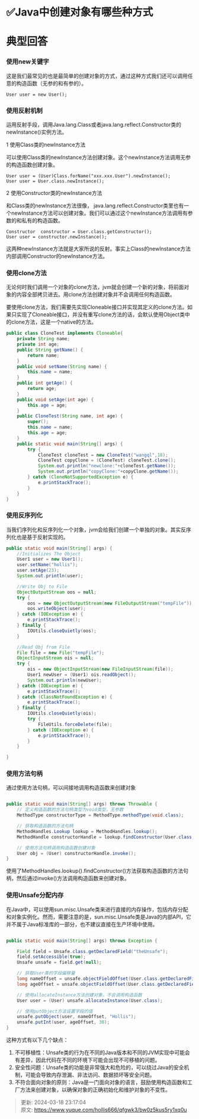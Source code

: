 # ✅Java中创建对象有哪些种方式

# 典型回答


### 使用new关键字
这是我们最常见的也是最简单的创建对象的方式，通过这种方式我们还可以调用任意的构造函数（无参的和有参的）。 

`User user = new User();`

### 使用反射机制
运用反射手段，调用Java.lang.Class或者java.lang.reflect.Constructor类的newInstance()实例方法。

1 使用Class类的newInstance方法

可以使用Class类的newInstance方法创建对象。这个newInstance方法调用无参的构造函数创建对象。



```plain
User user = (User)Class.forName("xxx.xxx.User").newInstance(); 
User user = User.class.newInstance();
```



2 使用Constructor类的newInstance方法

和Class类的newInstance方法很像， java.lang.reflect.Constructor类里也有一个newInstance方法可以创建对象。我们可以通过这个newInstance方法调用有参数的和私有的构造函数。

```plain
Constructor  constructor = User.class.getConstructor();
User user = constructor.newInstance();
```



这两种newInstance方法就是大家所说的反射。事实上Class的newInstance方法内部调用Constructor的newInstance方法。

### 使用clone方法
无论何时我们调用一个对象的clone方法，jvm就会创建一个新的对象，将前面对象的内容全部拷贝进去。用clone方法创建对象并不会调用任何构造函数。 



要使用clone方法，我们需要先实现Cloneable接口并实现其定义的clone方法。如果只实现了Cloneable接口，并没有重写clone方法的话，会默认使用Object类中的clone方法，这是一个native的方法。

```java
public class CloneTest implements Cloneable{
    private String name; 
    private int age; 
    public String getName() {
    	return name;
    }
    public void setName(String name) {
    	this.name = name;
    }
    public int getAge() {
    	return age;
    }
    public void setAge(int age) {
    	this.age = age;
    }
    public CloneTest(String name, int age) {
        super();
        this.name = name;
        this.age = age;
    }
    public static void main(String[] args) {
        try {
            CloneTest cloneTest = new CloneTest("wangql",18);
            CloneTest copyClone = (CloneTest) cloneTest.clone();
            System.out.println("newclone:"+cloneTest.getName());
            System.out.println("copyClone:"+copyClone.getName());
        } catch (CloneNotSupportedException e) {
        	e.printStackTrace();
        }
    }
}
```

### 
### 使用反序列化
当我们序列化和反序列化一个对象，jvm会给我们创建一个单独的对象。其实反序列化也是基于反射实现的。



```java
public static void main(String[] args) {
    //Initializes The Object
    User1 user = new User1();
    user.setName("hollis");
    user.setAge(23);
    System.out.println(user);

    //Write Obj to File
    ObjectOutputStream oos = null;
    try {
        oos = new ObjectOutputStream(new FileOutputStream("tempFile"));
        oos.writeObject(user);
    } catch (IOException e) {
        e.printStackTrace();
    } finally {
        IOUtils.closeQuietly(oos);
    }

    //Read Obj from File
    File file = new File("tempFile");
    ObjectInputStream ois = null;
    try {
        ois = new ObjectInputStream(new FileInputStream(file));
        User1 newUser = (User1) ois.readObject();
        System.out.println(newUser);
    } catch (IOException e) {
        e.printStackTrace();
    } catch (ClassNotFoundException e) {
        e.printStackTrace();
    } finally {
        IOUtils.closeQuietly(ois);
        try {
            FileUtils.forceDelete(file);
        } catch (IOException e) {
            e.printStackTrace();
        }
    }

}
```





### 使用方法句柄


通过使用方法句柄，可以间接地调用构造函数来创建对象



```java

public static void main(String[] args) throws Throwable {
    // 定义构造函数的方法句柄类型为void类型，无参数
    MethodType constructorType = MethodType.methodType(void.class);

    // 获取构造函数的方法句柄
    MethodHandles.Lookup lookup = MethodHandles.lookup();
    MethodHandle constructorHandle = lookup.findConstructor(User.class, constructorType);

    // 使用方法句柄调用构造函数创建对象
    User obj = (User) constructorHandle.invoke();
}
```



使用了MethodHandles.lookup().findConstructor()方法获取构造函数的方法句柄，然后通过invoke()方法调用构造函数来创建对象。





### 使用Unsafe分配内存


在Java中，可以使用sun.misc.Unsafe类来进行直接的内存操作，包括内存分配和对象实例化。然而，需要注意的是，sun.misc.Unsafe类是Java的内部API，它并不属于Java标准库的一部分，也不建议直接在生产环境中使用。



```java

public static void main(String[] args) throws Exception {

    Field field = Unsafe.class.getDeclaredField("theUnsafe");
    field.setAccessible(true);
    Unsafe unsafe = field.get(null);

    // 获取User类的字段偏移量
    long nameOffset = unsafe.objectFieldOffset(User.class.getDeclaredField("name"));
    long ageOffset = unsafe.objectFieldOffset(User.class.getDeclaredField("age"));

    // 使用allocateInstance方法创建对象，不会调用构造函数
    User user = (User) unsafe.allocateInstance(User.class);

    // 使用putObject方法设置字段的值
    unsafe.putObject(user, nameOffset, "Hollis");
    unsafe.putInt(user, ageOffset, 30);
}


```





这种方式有以下几个缺点：



1. 不可移植性：Unsafe类的行为在不同的Java版本和不同的JVM实现中可能会有差异，因此代码在不同的环境下可能会出现不可移植的问题。
2. 安全性问题：Unsafe类的功能是非常强大和危险的，可以绕过Java的安全机制，可能会导致内存泄漏、非法访问、数据损坏等安全问题。
3. 不符合面向对象的原则：Java是一门面向对象的语言，鼓励使用构造函数和工厂方法来创建对象，以确保对象的正确初始化和维护对象的不变性。





> 更新: 2024-03-18 23:17:04  
> 原文: <https://www.yuque.com/hollis666/qfgwk3/bw0z5kus5ry1xq0u>